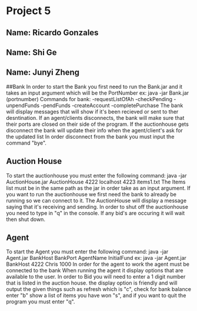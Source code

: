 # Project 5
## Name: Ricardo Gonzales
## Name: Shi Ge
## Name: Junyi Zheng

##Bank
In order to start the Bank you first need to run the Bank.jar
 and it takes an input argument which will be the PortNumber
 ex: java -jar Bank.jar (portnumber)
 Commands for bank:
-requestListOfAh
-checkPending
-unpendFunds
-pendFunds
-createAccount
-completePurchase
The bank will display messages that will show if it's been 
recieved or sent to ther desntination.
If an agent/clients disconnects, the bank will make sure that their
ports are closed on their side of the program.
If the auctionhouse gets disconnect the bank will update their info
when the agent/client's ask for the updated list
In order disconnect from the bank you must input the command "bye".

## Auction House
To start the auctionhouse you must enter the following command:
java -jar AuctionHouse.jar AuctionHouse 4222 localhost 4223 items1.txt
The Items list must be in the same path as the jar in order take as an input argument.
If you want to run the auctionhouse we first need the bank to already be running so we can connect to it.
The AuctionHouse will display a message saying that it's receiving and sending.
In order to shut off the auctionhouse you need to type in "q" in the console.
If any bid's are occuring it will wait then shut down.

## Agent
To start the Agent you must enter the following command:
java -jar Agent.jar BankHost BankPort AgentName InitialFund
ex: java -jar Agent.jar BankHost 4222 Chris 1000
In order for the agent to work the agent must be connected to the bank
When running the agent it display options that are available to the user.
In order to Bid you will need to enter a 1 digit number that is listed in the
auction house. the display option is friendly and will output the given things 
such as refresh which is "c", check for bank balance enter "b" show a list of items
you have won "s", and if you want to quit the program you must enter "q".
